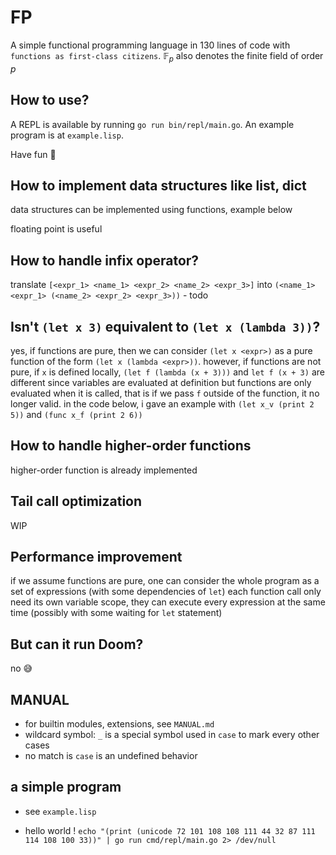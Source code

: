 # FP

A simple functional programming language in 130 lines of code with `functions as first-class citizens`. $\mathbb{F}_p$ also denotes the finite field of order $p$ 

## How to use?

A REPL is available by running `go run bin/repl/main.go`. An example program is at `example.lisp`.

Have fun 🤗

## How to implement data structures like list, dict

data structures can be implemented using functions, example below

floating point is useful

## How to handle infix operator?

translate `[<expr_1> <name_1> <expr_2> <name_2> <expr_3>]` into `(<name_1> <expr_1> (<name_2> <expr_2> <expr_3>))` - todo 
## Isn't `(let x 3)` equivalent to `(let x (lambda 3))`?

yes, if functions are pure, then we can consider `(let x <expr>)` as a pure function of the form `(let x (lambda <expr>))`. 
however, if functions are not pure, if `x` is defined locally, `(let f (lambda (x + 3)))` and `let f (x + 3)` are different
since variables are evaluated at definition but functions are only evaluated when it is called,
that is if we pass `f` outside of the function, it no longer valid.
in the code below, i gave an example with `(let x_v (print 2 5))` and `(func x_f (print 2 6))`

## How to handle higher-order functions

higher-order function is already implemented

## Tail call optimization

WIP

## Performance improvement

if we assume functions are pure, one can consider the whole program as a set of expressions (with some dependencies of `let`)
each function call only need its own variable scope, they can execute every expression at the same time (possibly with some waiting for `let` statement) 

## But can it run Doom?

no 😅

## MANUAL 

- for builtin modules, extensions, see `MANUAL.md`
- wildcard symbol: `_` is a special symbol used in `case` to mark every other cases
- no match is `case` is an undefined behavior

## a simple program

- see `example.lisp`

- hello world ! `echo "(print (unicode 72 101 108 108 111 44 32 87 111 114 108 100 33))" | go run cmd/repl/main.go 2> /dev/null`